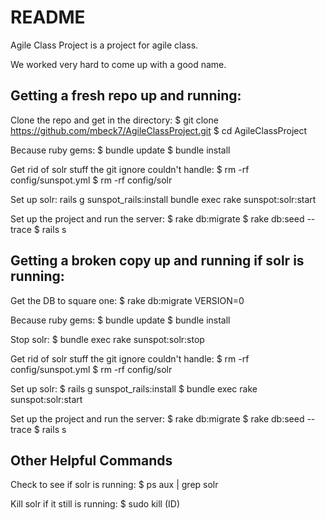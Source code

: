 README
========

Agile Class Project is a project for agile class.

We worked very hard to come up with a good name.

Getting a fresh repo up and running:
-----------------------------------------------

Clone the repo and get in the directory:
$ git clone https://github.com/mbeck7/AgileClassProject.git
$ cd AgileClassProject

Because ruby gems:
$ bundle update
$ bundle install

Get rid of solr stuff the git ignore couldn't handle:
$ rm -rf config/sunspot.yml
$ rm -rf config/solr

Set up solr:
rails g sunspot_rails:install
bundle exec rake sunspot:solr:start

Set up the project and run the server:
$ rake db:migrate
$ rake db:seed --trace
$ rails s

Getting a broken copy up and running if solr is running:
-----------------------------------------------------------------------

Get the DB to square one:
$ rake db:migrate VERSION=0

Because ruby gems:
$ bundle update
$ bundle install

Stop solr:
$ bundle exec rake sunspot:solr:stop

Get rid of solr stuff the git ignore couldn't handle:
$ rm -rf config/sunspot.yml
$ rm -rf config/solr

Set up solr:
$ rails g sunspot_rails:install
$ bundle exec rake sunspot:solr:start

Set up the project and run the server:
$ rake db:migrate
$ rake db:seed --trace
$ rails s

Other Helpful Commands
---------------------------------

Check to see if solr is running:
$ ps aux | grep solr

Kill solr if it still is running:
$ sudo kill (ID)
